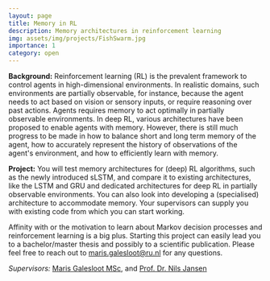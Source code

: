 ```yaml
---
layout: page
title: Memory in RL
description: Memory architectures in reinforcement learning
img: assets/img/projects/FishSwarm.jpg
importance: 1
category: open
---
```


**Background:** Reinforcement learning (RL) is the prevalent framework to control agents in high-dimensional environments. In realistic domains, such environments are partially observable, for instance, because the agent needs to act based on vision or sensory inputs, or require reasoning over past actions. Agents requires memory to act optimally in partially observable environments. In deep RL, various architectures have been proposed to enable agents with memory. However, there is still much progress to be made in how to balance short and long term memory of the agent, how to accurately represent the history of observations of the agent's environment, and how to efficiently learn with memory.

**Project:** You will test memory architectures for (deep) RL algorithms, such as the newly introduced sLSTM, and compare it to existing architectures, like the LSTM and GRU and dedicated architectures for deep RL in partially observable environments. You can also look into developing a (specialised) architecture to accommodate memory. Your supervisors can supply you with existing code from which you can start working.

Affinity with or the motivation to learn about Markov decision processes and reinforcement learning is a big plus. Starting this project can easily lead you to a bachelor/master thesis and possibly to a scientific publication. Please feel free to reach out to maris.galesloot@ru.nl for any questions.

*Supervisors:* [Maris Galesloot MSc](https://marisgg.github.io/), and [Prof. Dr. Nils Jansen](https://nilsjansen.org/)

